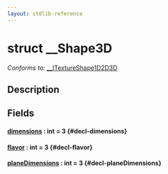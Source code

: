 ```yaml
---
layout: stdlib-reference
---
```


# struct \_\_Shape3D

*Conforms to:* [\_\_ITextureShape1D2D3D](/stdlib-reference/interfaces/itextureshape1d2d3d-0123agik/index)

## Description



## Fields

#### [dimensions](/stdlib-reference/types/shape3d-0128/dimensions) : int = 3 {#decl-dimensions}
#### [flavor](/stdlib-reference/types/shape3d-0128/flavor) : int = 3 {#decl-flavor}
#### [planeDimensions](/stdlib-reference/types/shape3d-0128/planedimensions-5) : int = 3 {#decl-planeDimensions}

